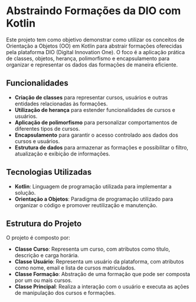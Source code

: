# Abstraindo Formações da DIO com Kotlin

Este projeto tem como objetivo demonstrar como utilizar os conceitos de Orientação a Objetos (OO) em Kotlin para abstrair formações oferecidas pela plataforma DIO (Digital Innovation One). O foco é a aplicação prática de classes, objetos, herança, polimorfismo e encapsulamento para organizar e representar os dados das formações de maneira eficiente.

## Funcionalidades

- **Criação de classes** para representar cursos, usuários e outras entidades relacionadas às formações.
- **Utilização de herança** para estender funcionalidades de cursos e usuários.
- **Aplicação de polimorfismo** para personalizar comportamentos de diferentes tipos de cursos.
- **Encapsulamento** para garantir o acesso controlado aos dados dos cursos e usuários.
- **Estrutura de dados** para armazenar as formações e possibilitar o filtro, atualização e exibição de informações.

## Tecnologias Utilizadas

- **Kotlin**: Linguagem de programação utilizada para implementar a solução.
- **Orientação a Objetos**: Paradigma de programação utilizado para organizar o código e promover reutilização e manutenção.

## Estrutura do Projeto

O projeto é composto por:

- **Classe Curso**: Representa um curso, com atributos como título, descrição e carga horária.
- **Classe Usuário**: Representa um usuário da plataforma, com atributos como nome, email e lista de cursos matriculados.
- **Classe Formação**: Abstração de uma formação que pode ser composta por um ou mais cursos.
- **Classe Principal**: Realiza a interação com o usuário e executa as ações de manipulação dos cursos e formações.
